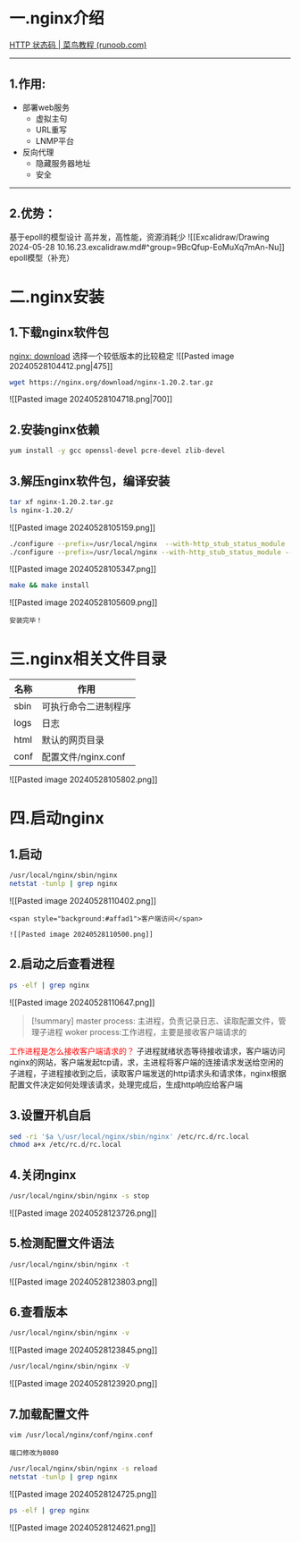 # 一.nginx介绍
[HTTP 状态码 | 菜鸟教程 (runoob.com)](https://www.runoob.com/http/http-status-codes.html#:~:text=HTTP%20%E7%8A%B6%E6%80%81%E7%A0%81%201%201xx%EF%BC%88%E4%BF%A1%E6%81%AF%E6%80%A7%E7%8A%B6%E6%80%81%E7%A0%81%EF%BC%89%20%EF%BC%9A%E8%A1%A8%E7%A4%BA%E6%8E%A5%E6%94%B6%E7%9A%84%E8%AF%B7%E6%B1%82%E6%AD%A3%E5%9C%A8%E5%A4%84%E7%90%86%E3%80%82%202%202xx%EF%BC%88%E6%88%90%E5%8A%9F%E7%8A%B6%E6%80%81%E7%A0%81%EF%BC%89%20%EF%BC%9A%E8%A1%A8%E7%A4%BA%E8%AF%B7%E6%B1%82%E6%AD%A3%E5%B8%B8%E5%A4%84%E7%90%86%E5%AE%8C%E6%AF%95%E3%80%82,3xx%EF%BC%88%E9%87%8D%E5%AE%9A%E5%90%91%E7%8A%B6%E6%80%81%E7%A0%81%EF%BC%89%20%EF%BC%9A%E9%9C%80%E8%A6%81%E5%90%8E%E7%BB%AD%E6%93%8D%E4%BD%9C%E6%89%8D%E8%83%BD%E5%AE%8C%E6%88%90%E8%BF%99%E4%B8%80%E8%AF%B7%E6%B1%82%E3%80%82%204%204xx%EF%BC%88%E5%AE%A2%E6%88%B7%E7%AB%AF%E9%94%99%E8%AF%AF%E7%8A%B6%E6%80%81%E7%A0%81%EF%BC%89%20%EF%BC%9A%E8%A1%A8%E7%A4%BA%E8%AF%B7%E6%B1%82%E5%8C%85%E5%90%AB%E8%AF%AD%E6%B3%95%E9%94%99%E8%AF%AF%E6%88%96%E6%97%A0%E6%B3%95%E5%AE%8C%E6%88%90%E3%80%82%205%205xx%EF%BC%88%E6%9C%8D%E5%8A%A1%E5%99%A8%E9%94%99%E8%AF%AF%E7%8A%B6%E6%80%81%E7%A0%81%EF%BC%89%20%EF%BC%9A%E6%9C%8D%E5%8A%A1%E5%99%A8%E5%9C%A8%E5%A4%84%E7%90%86%E8%AF%B7%E6%B1%82%E7%9A%84%E8%BF%87%E7%A8%8B%E4%B8%AD%E5%8F%91%E7%94%9F%E4%BA%86%E9%94%99%E8%AF%AF%E3%80%82)

---
## 1.作用:

- 部署web服务
	- 虚拟主句
	- URL重写
	- LNMP平台 
- 反向代理
	- 隐藏服务器地址
	- 安全
---
## 2.优势：

基于epoll的模型设计
高并发，高性能，资源消耗少
![[Excalidraw/Drawing 2024-05-28 10.16.23.excalidraw.md#^group=9BcQfup-EoMuXq7mAn-Nu]]
epoll模型（补充）


# 二.nginx安装

## 1.下载nginx软件包

[nginx: download](https://nginx.org/en/download.html)
选择一个较低版本的比较稳定
![[Pasted image 20240528104412.png|475]]
```bash
wget https://nginx.org/download/nginx-1.20.2.tar.gz
```
![[Pasted image 20240528104718.png|700]]

## 2.安装nginx依赖

```bash
yum install -y gcc openssl-devel pcre-devel zlib-devel
```

## 3.解压nginx软件包，编译安装

```bash
tar xf nginx-1.20.2.tar.gz
ls nginx-1.20.2/
```
![[Pasted image 20240528105159.png]]
```bash title:定义安装位置
./configure --prefix=/usr/local/nginx  --with-http_stub_status_module
./configure --prefix=/usr/local/nginx --with-http_stub_status_module --with-http_ssl_module
```
![[Pasted image 20240528105347.png]]
```bash
make && make install
```
![[Pasted image 20240528105609.png]]
```ad-done
安装完毕！
```

# 三.nginx相关文件目录

| 名称   | 作用              |
| ---- | --------------- |
| sbin | 可执行命令二进制程序      |
| logs | 日志              |
| html | 默认的网页目录         |
| conf | 配置文件/nginx.conf |
![[Pasted image 20240528105802.png]]

# 四.启动nginx

## 1.启动

```bash
/usr/local/nginx/sbin/nginx
netstat -tunlp | grep nginx
```
![[Pasted image 20240528110402.png]]
```ad-text
<span style="background:#affad1">客户端访问</span>

![[Pasted image 20240528110500.png]]
```


## 2.启动之后查看进程
```bash
ps -elf | grep nginx
```
![[Pasted image 20240528110647.png]]
> [!summary] 
> master process: 主进程，负责记录日志、读取配置文件，管理子进程
> woker process:工作进程，主要是接收客户端请求的
> 

<font color="#ff0000">工作进程是怎么接收客户端请求的？</font>
子进程就绪状态等待接收请求，客户端访问nginx的网站，客户端发起tcp请，求，主进程将客户端的连接请求发送给空闲的子进程，子进程接收到之后，读取客户端发送的http请求头和请求体，nginx根据配置文件决定如何处理该请求，处理完成后，生成http响应给客户端
## 3.设置开机自启

```bash
sed -ri '$a \/usr/local/nginx/sbin/nginx' /etc/rc.d/rc.local
chmod a+x /etc/rc.d/rc.local
```

## 4.关闭nginx
```bash
/usr/local/nginx/sbin/nginx -s stop
```
![[Pasted image 20240528123726.png]]
## 5.检测配置文件语法
```bash
/usr/local/nginx/sbin/nginx -t
```
![[Pasted image 20240528123803.png]]
## 6.查看版本
```bash
/usr/local/nginx/sbin/nginx -v
```
![[Pasted image 20240528123845.png]]
```bash
/usr/local/nginx/sbin/nginx -V
```
![[Pasted image 20240528123920.png]]

## 7.加载配置文件

```bash
vim /usr/local/nginx/conf/nginx.conf
```
```ad-text
端口修改为8080

```
```bash
/usr/local/nginx/sbin/nginx -s reload
netstat -tunlp | grep nginx
```
![[Pasted image 20240528124725.png]]
```bash
ps -elf | grep nginx
```
![[Pasted image 20240528124621.png]]


